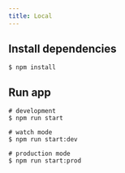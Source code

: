```yaml
---
title: Local
---
```


## Install dependencies

```shell
$ npm install
```

## Run app

```shell
# development
$ npm run start

# watch mode
$ npm run start:dev

# production mode
$ npm run start:prod
```
